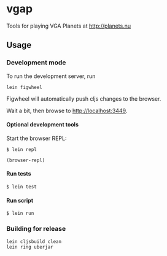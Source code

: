 # vgap

Tools for playing VGA Planets at http://planets.nu

## Usage

### Development mode

To run the development server, run

```
lein figwheel
```

Figwheel will automatically push cljs changes to the browser.

Wait a bit, then browse to [http://localhost:3449](http://localhost:3449).

#### Optional development tools

Start the browser REPL:

```
$ lein repl

(browser-repl)
```

#### Run tests

```
$ lein test
```

#### Run script

```
$ lein run
```

### Building for release

```
lein cljsbuild clean
lein ring uberjar
```
